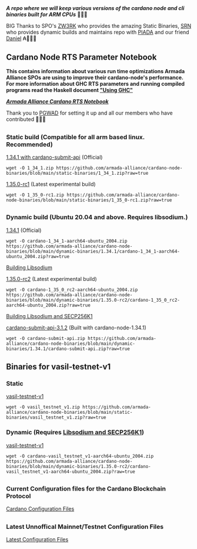 ##
***A repo where we will keep various versions of the cardano node and cli binaries built for ARM CPUs*** 🏴‍☠️🦾

BIG Thanks to SPO's [ZW3RK](https://twitter.com/zw3rkpool/) who provides the amazing Static Binaries, [SRN](https://armada-alliance.com/stake-pools/cc1b1c03798884c636703443a23b8d9e827d6c0417921600394198a0) who provides dynamic builds and maintains repo with [PIADA](https://armada-alliance.com/stake-pools/b8d8742c7b7b512468448429c776b3b0f824cef460db61aa1d24bc65) and our friend [Daniel](https://github.com/rekuenkdr) ₳🏴‍☠️🙏
## Cardano Node RTS Parameter Notebook

**This contains information about various run time optimizations Armada Alliance SPOs are using to improve their cardano-node's performance. For more information about GHC RTS parameters and running compiled programs read the Haskell document ["Using GHC"](https://downloads.haskell.org/~ghc/latest/docs/html/users_guide/runtime_control.html)**

***[Armada Alliance Cardano RTS Notebook](https://docs.google.com/spreadsheets/d/1sw_fzqoubOEG6lMpWKVzCF8yISfY4YFAvnx_5E5T-1s/edit#gid=0)***

Thank you to [PGWAD](https://armada-alliance.com/stake-pools/7e45a7e6ab3afcf99120e97aedf84e706e43d829ddc610ad667a85a3) for setting it up and all our members who have contributed 🙏🏴‍☠️

##
### Static build (Compatible for all arm based linux. Recommended)
[1.34.1 with cardano-submit-api](https://github.com/armada-alliance/cardano-node-binaries/blob/main/static-binaries/1_34_1.zip?raw=true) (Official)

```
wget -O 1_34_1.zip https://github.com/armada-alliance/cardano-node-binaries/blob/main/static-binaries/1_34_1.zip?raw=true
```

[1.35.0-rc1](https://github.com/armada-alliance/cardano-node-binaries/blob/main/static-binaries/1_35_0-rc1.zip?raw=true) (Latest experimental build)

```
wget -O 1_35_0-rc1.zip https://github.com/armada-alliance/cardano-node-binaries/blob/main/static-binaries/1_35_0-rc1.zip?raw=true
```

##
### Dynamic build (Ubuntu 20.04 and above. Requires libsodium.)
[1.34.1](https://github.com/armada-alliance/cardano-node-binaries/blob/main/dynamic-binaries/1.34.1/cardano-1_34_1-aarch64-ubuntu_2004.zip?raw=true) (Official)

```
wget -O cardano-1_34_1-aarch64-ubuntu_2004.zip https://github.com/armada-alliance/cardano-node-binaries/blob/main/dynamic-binaries/1.34.1/cardano-1_34_1-aarch64-ubuntu_2004.zip?raw=true
```

[Building Libsodium](https://github.com/armada-alliance/cardano-node-binaries/blob/main/dynamic-binaries/1.34.1/README.MD)

[1.35.0-rc2](https://github.com/armada-alliance/cardano-node-binaries/blob/main/dynamic-binaries/1.35.0-rc2/cardano-1_35_0_rc2-aarch64-ubuntu_2004.zip?raw=true) (Latest experimental build)

```
wget -O cardano-1_35_0_rc2-aarch64-ubuntu_2004.zip https://github.com/armada-alliance/cardano-node-binaries/blob/main/dynamic-binaries/1.35.0-rc2/cardano-1_35_0_rc2-aarch64-ubuntu_2004.zip?raw=true
```

[Building Libsodium and SECP256K1](https://github.com/armada-alliance/cardano-node-binaries/blob/main/dynamic-binaries/1.35.0-rc1/README.MD)

[cardano-submit-api-3.1.2](https://github.com/armada-alliance/cardano-node-binaries/blob/main/dynamic-binaries/1.34.1/cardano-submit-api.zip?raw=true) (Built with cardano-node-1.34.1)

```
wget -O cardano-submit-api.zip https://github.com/armada-alliance/cardano-node-binaries/blob/main/dynamic-binaries/1.34.1/cardano-submit-api.zip?raw=true
```

##
## Binaries for vasil-testnet-v1

### Static
[vasil-testnet-v1](https://github.com/armada-alliance/cardano-node-binaries/blob/main/static-binaries/vasil_testnet_v1.zip?raw=true)

```
wget -O vasil_testnet_v1.zip https://github.com/armada-alliance/cardano-node-binaries/blob/main/static-binaries/vasil_testnet_v1.zip?raw=true
```

### Dynamic (Requires [Libsodium and SECP256K1](https://github.com/armada-alliance/cardano-node-binaries/blob/main/dynamic-binaries/1.35.0-rc1/README.MD)) 
[vasil-testnet-v1](https://github.com/armada-alliance/cardano-node-binaries/blob/main/dynamic-binaries/vasil-testnet-v1/cardano-vasil_testnet_v1-aarch64-ubuntu_2004.zip?raw=true)

```
wget -O cardano-vasil_testnet_v1-aarch64-ubuntu_2004.zip https://github.com/armada-alliance/cardano-node-binaries/blob/main/dynamic-binaries/1.35.0-rc2/cardano-vasil_testnet_v1-aarch64-ubuntu_2004.zip?raw=true
```


##
### Current Configuration files for the Cardano Blockchain Protocol

[Cardano Configuration Files](https://hydra.iohk.io/build/7654130/download/1/index.html)


##
### Latest Unnoffical Mainnet/Testnet Configuration Files
[Latest Configuration Files](https://hydra.iohk.io/job/Cardano/iohk-nix/cardano-deployment/latest-finished/download/1/index.html)
